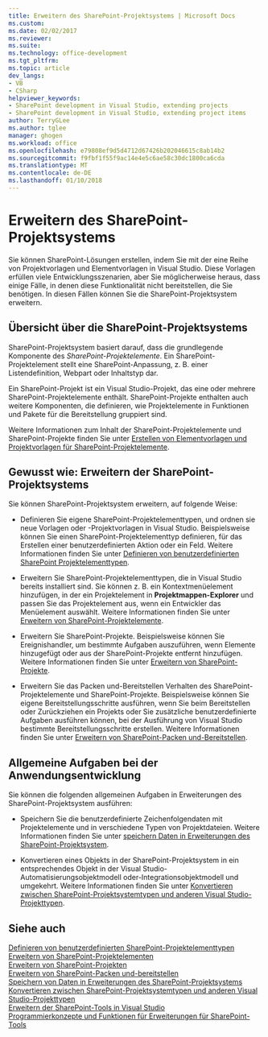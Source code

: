 ```yaml
---
title: Erweitern des SharePoint-Projektsystems | Microsoft Docs
ms.custom: 
ms.date: 02/02/2017
ms.reviewer: 
ms.suite: 
ms.technology: office-development
ms.tgt_pltfrm: 
ms.topic: article
dev_langs:
- VB
- CSharp
helpviewer_keywords:
- SharePoint development in Visual Studio, extending projects
- SharePoint development in Visual Studio, extending project items
author: TerryGLee
ms.author: tglee
manager: ghogen
ms.workload: office
ms.openlocfilehash: e79808ef9d5d4712d67426b202046615c8ab14b2
ms.sourcegitcommit: f9fbf1f55f9ac14e4e5c6ae58c30dc1800ca6cda
ms.translationtype: MT
ms.contentlocale: de-DE
ms.lasthandoff: 01/10/2018
---
```

# <a name="extending-the-sharepoint-project-system"></a>Erweitern des SharePoint-Projektsystems
  Sie können SharePoint-Lösungen erstellen, indem Sie mit der eine Reihe von Projektvorlagen und Elementvorlagen in Visual Studio. Diese Vorlagen erfüllen viele Entwicklungsszenarien, aber Sie möglicherweise heraus, dass einige Fälle, in denen diese Funktionalität nicht bereitstellen, die Sie benötigen. In diesen Fällen können Sie die SharePoint-Projektsystem erweitern.  
  
## <a name="overview-of-the-sharepoint-project-system"></a>Übersicht über die SharePoint-Projektsystems  
 SharePoint-Projektsystem basiert darauf, dass die grundlegende Komponente des *SharePoint-Projektelemente*. Ein SharePoint-Projektelement stellt eine SharePoint-Anpassung, z. B. einer Listendefinition, Webpart oder Inhaltstyp dar.  
  
 Ein SharePoint-Projekt ist ein Visual Studio-Projekt, das eine oder mehrere SharePoint-Projektelemente enthält. SharePoint-Projekte enthalten auch weitere Komponenten, die definieren, wie Projektelemente in Funktionen und Pakete für die Bereitstellung gruppiert sind.  
  
 Weitere Informationen zum Inhalt der SharePoint-Projektelemente und SharePoint-Projekte finden Sie unter [Erstellen von Elementvorlagen und Projektvorlagen für SharePoint-Projektelemente](../sharepoint/creating-item-templates-and-project-templates-for-sharepoint-project-items.md).  
  
## <a name="how-to-extend-the-sharepoint-project-system"></a>Gewusst wie: Erweitern der SharePoint-Projektsystems  
 Sie können SharePoint-Projektsystem erweitern, auf folgende Weise:  
  
-   Definieren Sie eigene SharePoint-Projektelementtypen, und ordnen sie neue Vorlagen oder -Projektvorlagen in Visual Studio. Beispielsweise können Sie einen SharePoint-Projektelementtyp definieren, für das Erstellen einer benutzerdefinierten Aktion oder ein Feld. Weitere Informationen finden Sie unter [Definieren von benutzerdefinierten SharePoint Projektelementtypen](../sharepoint/defining-custom-sharepoint-project-item-types.md).  
  
-   Erweitern Sie SharePoint-Projektelementtypen, die in Visual Studio bereits installiert sind. Sie können z. B. ein Kontextmenüelement hinzufügen, in der ein Projektelement in **Projektmappen-Explorer** und passen Sie das Projektelement aus, wenn ein Entwickler das Menüelement auswählt. Weitere Informationen finden Sie unter [Erweitern von SharePoint-Projektelemente](../sharepoint/extending-sharepoint-project-items.md).  
  
-   Erweitern Sie SharePoint-Projekte. Beispielsweise können Sie Ereignishandler, um bestimmte Aufgaben auszuführen, wenn Elemente hinzugefügt oder aus der SharePoint-Projekte entfernt hinzufügen. Weitere Informationen finden Sie unter [Erweitern von SharePoint-Projekte](../sharepoint/extending-sharepoint-projects.md).  
  
-   Erweitern Sie das Packen und-Bereitstellen Verhalten des SharePoint-Projektelemente und SharePoint-Projekte. Beispielsweise können Sie eigene Bereitstellungsschritte ausführen, wenn Sie beim Bereitstellen oder Zurückziehen ein Projekts oder Sie zusätzliche benutzerdefinierte Aufgaben ausführen können, bei der Ausführung von Visual Studio bestimmte Bereitstellungsschritte erstellen. Weitere Informationen finden Sie unter [Erweitern von SharePoint-Packen und-Bereitstellen](../sharepoint/extending-sharepoint-packaging-and-deployment.md).  
  
## <a name="common-development-tasks"></a>Allgemeine Aufgaben bei der Anwendungsentwicklung  
 Sie können die folgenden allgemeinen Aufgaben in Erweiterungen des SharePoint-Projektsystem ausführen:  
  
-   Speichern Sie die benutzerdefinierte Zeichenfolgendaten mit Projektelemente und in verschiedene Typen von Projektdateien. Weitere Informationen finden Sie unter [speichern Daten in Erweiterungen des SharePoint-Projektsystem](../sharepoint/saving-data-in-extensions-of-the-sharepoint-project-system.md).  
  
-   Konvertieren eines Objekts in der SharePoint-Projektsystem in ein entsprechendes Objekt in der Visual Studio-Automatisierungsobjektmodell oder-Integrationsobjektmodell und umgekehrt. Weitere Informationen finden Sie unter [Konvertieren zwischen SharePoint-Projektsystemtypen und anderen Visual Studio-Projekttypen](../sharepoint/converting-between-sharepoint-project-system-types-and-other-visual-studio-project-types.md).  
  
## <a name="see-also"></a>Siehe auch  
 [Definieren von benutzerdefinierten SharePoint-Projektelementtypen](../sharepoint/defining-custom-sharepoint-project-item-types.md)   
 [Erweitern von SharePoint-Projektelementen](../sharepoint/extending-sharepoint-project-items.md)   
 [Erweitern von SharePoint-Projekten](../sharepoint/extending-sharepoint-projects.md)   
 [Erweitern von SharePoint-Packen und-bereitstellen](../sharepoint/extending-sharepoint-packaging-and-deployment.md)   
 [Speichern von Daten in Erweiterungen des SharePoint-Projektsystems](../sharepoint/saving-data-in-extensions-of-the-sharepoint-project-system.md)   
 [Konvertieren zwischen SharePoint-Projektsystemtypen und anderen Visual Studio-Projekttypen](../sharepoint/converting-between-sharepoint-project-system-types-and-other-visual-studio-project-types.md)   
 [Erweitern der SharePoint-Tools in Visual Studio](../sharepoint/extending-the-sharepoint-tools-in-visual-studio.md)   
 [Programmierkonzepte und Funktionen für Erweiterungen für SharePoint-Tools](../sharepoint/programming-concepts-and-features-for-sharepoint-tools-extensions.md)  
  
  